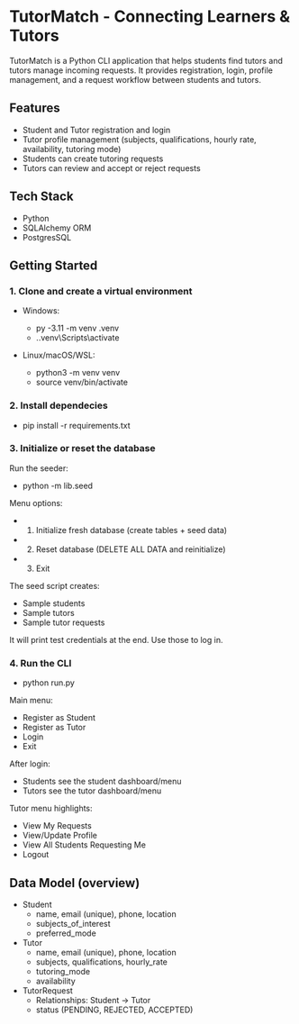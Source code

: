 # TutorMatch - Connecting Learners & Tutors
TutorMatch is a Python CLI application that helps students find tutors and tutors manage incoming requests. It provides registration, login, profile management, and a request workflow between students and tutors.

## Features
- Student and Tutor registration and login
- Tutor profile management (subjects, qualifications, hourly rate, availability, tutoring mode)
- Students can create tutoring requests
- Tutors can review and accept or reject requests

## Tech Stack
- Python
- SQLAlchemy ORM
- PostgresSQL

## Getting Started

### 1. Clone and create a virtual environment
- Windows:
  - py -3.11 -m venv .venv
  - .\.venv\Scripts\activate

- Linux/macOS/WSL:
  - python3 -m venv venv
  - source venv/bin/activate

### 2. Install dependecies
- pip install -r requirements.txt

### 3. Initialize or reset the database
Run the seeder:
- python -m lib.seed

Menu options:
- 1. Initialize fresh database (create tables + seed data)
- 2. Reset database (DELETE ALL DATA and reinitialize)
- 3. Exit

The seed script creates:
- Sample students
- Sample tutors
- Sample tutor requests

It will print test credentials at the end. Use those to log in.

### 4. Run the CLI
- python run.py

Main menu:
- Register as Student
- Register as Tutor
- Login
- Exit

After login:
- Students see the student dashboard/menu
- Tutors see the tutor dashboard/menu

Tutor menu highlights:
- View My Requests
- View/Update Profile
- View All Students Requesting Me
- Logout

## Data Model (overview)

- Student
  - name, email (unique), phone, location
  - subjects_of_interest
  - preferred_mode
- Tutor
  - name, email (unique), phone, location
  - subjects, qualifications, hourly_rate
  - tutoring_mode
  - availability
- TutorRequest
  - Relationships: Student -> Tutor
  - status (PENDING, REJECTED, ACCEPTED)




